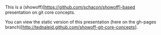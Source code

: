 This is a (showoff)[https://github.com/schacon/showoff]-based presentation on git core concepts.

You can view the static version of this presentation (here on the gh-pages branch)[http://tednaleid.github.com/showoff-git-core-concepts].
